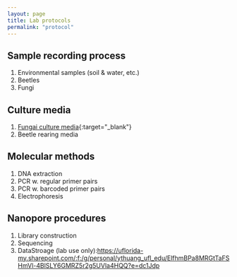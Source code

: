 ```yaml
---
layout: page
title: Lab protocols
permalink: "protocol"
---
```

## Sample recording process
1. Environmental samples (soil & water, etc.)
2. Beetles
3. Fungi

## Culture media
1. [Fungai culture media](https://protocols.io/view/mycology-media-b9eir3ce.html){:target="_blank"}<br>
2. Beetle rearing media

## Molecular methods
1. DNA extraction
2. PCR w. regular primer pairs
3. PCR w. barcoded primer pairs
4. Electrophoresis

## Nanopore procedures
1. Library construction
2. Sequencing
3. DataStroage (lab use only):https://uflorida-my.sharepoint.com/:f:/g/personal/ythuang_ufl_edu/ElfhmBPa8MRGtTaFSHmVl-4BlSLY6GMRZ5r2g5UVla4HQQ?e=dc1Jdp
